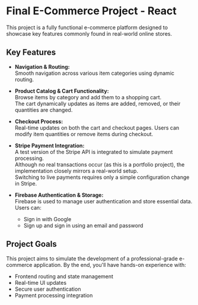 # Final E-Commerce Project - React

This project is a fully functional e-commerce platform designed to showcase key features commonly found in real-world online stores.

## Key Features

- **Navigation & Routing:**  
  Smooth navigation across various item categories using dynamic routing.

- **Product Catalog & Cart Functionality:**  
  Browse items by category and add them to a shopping cart.  
  The cart dynamically updates as items are added, removed, or their quantities are changed.

- **Checkout Process:**  
  Real-time updates on both the cart and checkout pages. Users can modify item quantities or remove items during checkout.

- **Stripe Payment Integration:**  
  A test version of the Stripe API is integrated to simulate payment processing.  
  Although no real transactions occur (as this is a portfolio project), the implementation closely mirrors a real-world setup.  
  Switching to live payments requires only a simple configuration change in Stripe.

- **Firebase Authentication & Storage:**  
  Firebase is used to manage user authentication and store essential data.  
  Users can:
  - Sign in with Google  
  - Sign up and sign in using an email and password

## Project Goals

This project aims to simulate the development of a professional-grade e-commerce application. By the end, you'll have hands-on experience with:

- Frontend routing and state management  
- Real-time UI updates  
- Secure user authentication  
- Payment processing integration
